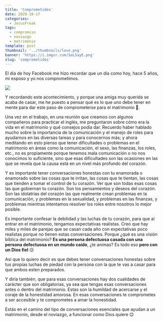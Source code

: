 ```yaml
---
title: 'Comprometidos'
date: 2020-10-17
categories:
  - JesusFreak
tags:
  - compromiso
  - noviazgo
  - matrimonio
template: post
thumbnail: '../thumbnails/love.png'
banner: 'https://i.imgur.com/SaLSayE.png'
slug: 'comprometidos'
---
```


El día de hoy Facebook me hizo recordar que un día como hoy, hace 5 años, mi esposo y yo nos comprometimos.

![](https://i.imgur.com/SaLSayE.png)

Y recordando este acontecimiento, y porque una amiga muy querida se acaba de casar, me he puesto a pensar qué es lo que uno debe tener en mente para dar este paso de comprometerse para el matrimonio 🤔.

Una vez en el trabajo, en una reunión que creamos con algunos compañeros para practicar el inglés, me preguntaron sobre cómo era la vida en el matrimonio y qué consejos podía dar. Recuerdo haber hablado mucho sobre la importancia de la comunicación y el manejo de roles para ayudarnos en las diversas tareas y para conocernos más; y ahora meditando en esto pienso que tener dificultades o problemas en el matrimonio en áreas como la comunicación, el sexo, las finanzas, los roles, etc., no es propiamente porque tenemos mala comunicación o no nos conocimos lo suficiente, sino que esas dificultades son las ocasiones en las que se revela que la causa está en un nivel más profundo del corazón.

Y es importante tener conversaciones honestas con tu enamorada o enamorado sobre las cosas que te irritan, las cosas que te tientan, las cosas que tienden a tomar el control de tu corazón. Ver que son todas esas cosas las que gobiernan tu corazón. Son los pensamientos y deseos del corazón. Son las idolatrías del corazón las que realmente crean problemas en la comunicación, y problemas en la sexualidad, y problemas en las finanzas, y problemas mientras intentamos resolver los roles entre nosotros lo mejor posible.

Es importante confesar la debilidad y las luchas de tu corazón, para que al entrar en el matrimonio, tengamos expectativas realistas. Creo que hay miles y miles de parejas que se casan cada año con expectativas poco realistas porque no tienen estas conversaciones. Porque ¿qué es una visión bíblica del matrimonio? **Es una persona defectuosa casada con una persona defectuosa en un mundo caído**, ¿te animas? Es todo eso **pero con un Dios fiel** 😌

Así que lo quiero decir es que debes tener conversaciones honestas sobre tus propias luchas de piedad con la persona con la que te vas a casar para que ambos esten preparados.

Y diría también, que para esas conversaciones hay dos cualidades de carácter que son obligatorias, ya sea que tengas esas conversaciones antes o dentro del matrimonio. Estas son la humildad de acercarse y el coraje de la honestidad amorosa. En esas conversaciones te comprometes a ser accesible y te comprometes a amar la honestidad.

Estás en el camino del tipo de conversaciones esenciales que ayudan a un matrimonio, desde el noviazgo, a funcionar como Dios quiere 😉

